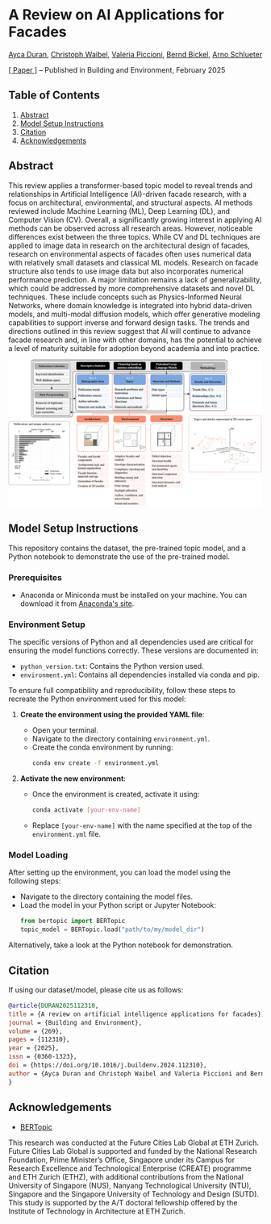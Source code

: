 # A Review on AI Applications for Facades

[Ayca Duran](https://systems.arch.ethz.ch/ayca-duran), [Christoph Waibel](https://systems.arch.ethz.ch/christoph-waibel), [Valeria Piccioni](https://systems.arch.ethz.ch/valeria-piccioni), [Bernd Bickel](https://berndbickel.com/about-me), [Arno Schlueter](https://systems.arch.ethz.ch/arno-schlueter)

[[ Paper ]](https://www.sciencedirect.com/science/article/pii/S0360132324011521) – Published in Building and Environment, February 2025

## Table of Contents
1. [Abstract](#abstract)
2. [Model Setup Instructions](#model-setup-instructions)
3. [Citation](#citation)
4. [Acknowledgements](#acknowledgements)

## Abstract
This review applies a transformer-based topic model to reveal trends and relationships in Artificial Intelligence (AI)-driven facade research, with a focus on architectural, environmental, and structural aspects. AI methods reviewed include Machine Learning (ML), Deep Learning (DL), and Computer Vision (CV). Overall, a significantly growing interest in applying AI methods can be observed across all research areas. However, noticeable differences exist between the three topics. While CV and DL techniques are applied to image data in research on the architectural design of facades, research on environmental aspects of facades often uses numerical data with relatively small datasets and classical ML models. Research on facade structure also tends to use image data but also incorporates numerical performance prediction. A major limitation remains a lack of generalizability, which could be addressed by more comprehensive datasets and novel DL techniques. These include concepts such as Physics-Informed Neural Networks, where domain knowledge is integrated into hybrid data-driven models, and multi-modal diffusion models, which offer generative modeling capabilities to support inverse and forward design tasks. The trends and directions outlined in this review suggest that AI will continue to advance facade research and, in line with other domains, has the potential to achieve a level of maturity suitable for adoption beyond academia and into practice.

![Schematic representation of overall method.](/method.png)

## Model Setup Instructions
This repository contains the dataset, the pre-trained topic model, and a Python notebook to demonstrate the use of the pre-trained model. 

### Prerequisites
- Anaconda or Miniconda must be installed on your machine. You can download it from [Anaconda's site](https://www.anaconda.com/products/individual).

### Environment Setup
The specific versions of Python and all dependencies used are critical for ensuring the model functions correctly. These versions are documented in:
- `python_version.txt`: Contains the Python version used.
- `environment.yml`: Contains all dependencies installed via conda and pip.

To ensure full compatibility and reproducibility, follow these steps to recreate the Python environment used for this model:

1. **Create the environment using the provided YAML file**:
   - Open your terminal.
   - Navigate to the directory containing `environment.yml`.
   - Create the conda environment by running:
     ```bash
     conda env create -f environment.yml
     ```

2. **Activate the new environment**:
   - Once the environment is created, activate it using:
     ```bash
     conda activate [your-env-name]
     ```
   - Replace `[your-env-name]` with the name specified at the top of the `environment.yml` file.

### Model Loading
After setting up the environment, you can load the model using the following steps:

- Navigate to the directory containing the model files.
- Load the model in your Python script or Jupyter Notebook:
  ```python
  from bertopic import BERTopic
  topic_model = BERTopic.load("path/to/my/model_dir")

Alternatively, take a look at the Python notebook for demonstration.

## Citation
If using our dataset/model, please cite us as follows:
```bibtex
@article{DURAN2025112310,
title = {A review on artificial intelligence applications for facades},
journal = {Building and Environment},
volume = {269},
pages = {112310},
year = {2025},
issn = {0360-1323},
doi = {https://doi.org/10.1016/j.buildenv.2024.112310},
author = {Ayca Duran and Christoph Waibel and Valeria Piccioni and Bernd Bickel and Arno Schlueter},
}
```

## Acknowledgements

- [BERTopic](https://maartengr.github.io/BERTopic/index.html)
    
This research was conducted at the Future Cities Lab Global at ETH Zurich. Future Cities Lab Global is supported and funded by the National Research Foundation, Prime Minister’s Office, Singapore under its Campus for Research Excellence and Technological Enterprise (CREATE) programme and ETH Zurich (ETHZ), with additional contributions from the National University of Singapore (NUS), Nanyang Technological University (NTU), Singapore and the Singapore University of Technology and Design (SUTD). This study is supported by the A/T doctoral fellowship offered by the Institute of Technology in Architecture at ETH Zurich.
